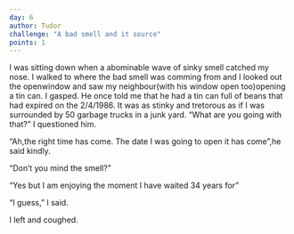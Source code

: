 ```yaml
---
day: 6
author: Tudor
challenge: "A bad smell and it source"
points: 1
---
```


I was sitting down when a abominable wave of sinky smell catched my nose. I walked to where the bad smell was comming from and I looked out the openwindow and saw my neighbour(with his window open too)opening a tin can. I gasped. He once told me that he had a tin can full of beans that had expired on the 2/4/1986. It was as stinky and tretorous as if I was surrounded by 50 garbage trucks in a junk yard. 
“What are you going with that?” I questioned him. 

“Ah,the right time has come. The date I was going to open it has come”,he said kindly. 

“Don’t you mind the smell?”

“Yes but I am enjoying the moment I have waited 34 years for”

“I guess,” I said.

I left and coughed.
